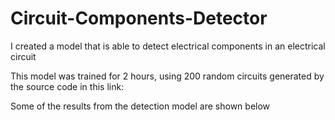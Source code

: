 # Circuit-Components-Detector
I created a model that is able to detect electrical components in an electrical circuit

This model was trained for 2 hours, using 200 random circuits generated by the source code in this link:

Some of the results from the detection model are shown below

